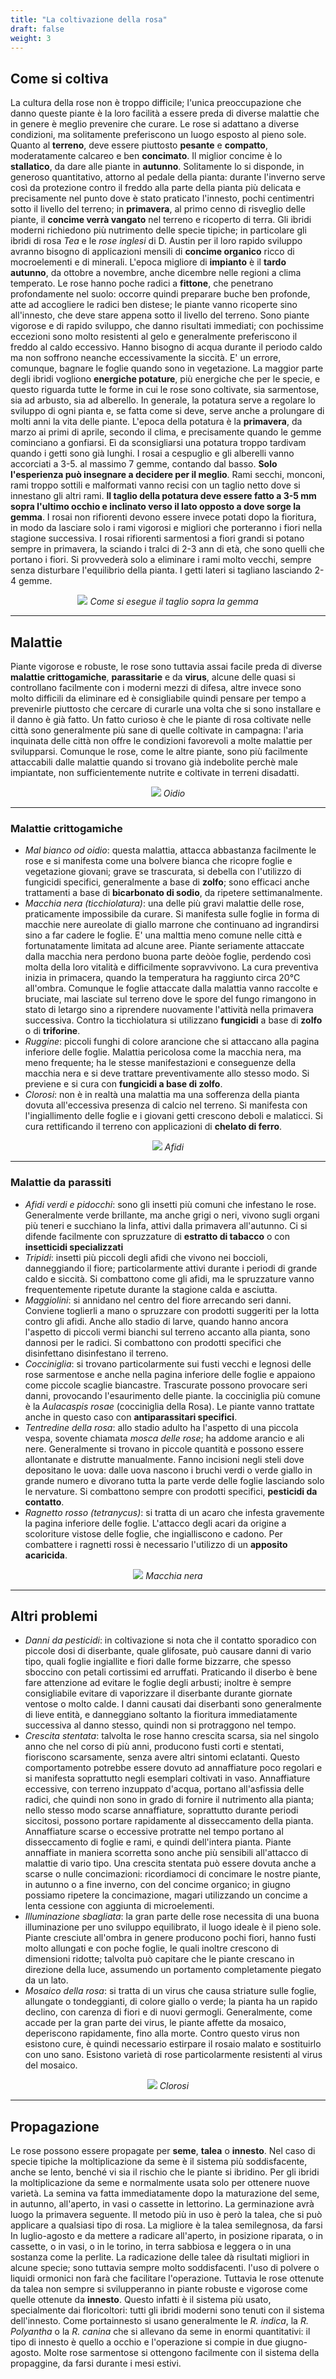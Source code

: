 ```yaml
---
title: "La coltivazione della rosa"
draft: false
weight: 3
---
```





## Come si coltiva

La cultura della rose non è troppo difficile; l'unica preoccupazione che danno queste piante è la loro facilità a essere preda di diverse malattie che in genere è meglio prevenire che curare. Le rose si adattano a diverse condizioni, ma solitamente preferiscono un luogo esposto al pieno sole. Quanto al **terreno**, deve essere piuttosto **pesante** e **compatto**, moderatamente calcareo e ben **concimato**. Il miglior concime è lo **stallatico**, da dare alle piante in **autunno**. Solitamente lo si disponde, in generoso quantitativo, attorno al pedale della pianta: durante l'inverno serve così da protezione contro il freddo alla parte della pianta più delicata e precisamente nel punto dove è stato praticato l'innesto, pochi centimentri sotto il livello del terreno; in **primavera**, al primo cenno di risveglio delle piante, il **concime verrà vangato** nel terreno e ricoperto di terra. Gli ibridi moderni richiedono più nutrimento delle specie tipiche; in particolare gli ibridi di rosa _Tea_ e le _rose inglesi_ di D. Austin per il loro rapido sviluppo avranno bisogno di applicazioni mensili di **concime organico** ricco di mocroelementi e di minerali.
L'epoca migliore di **impianto** è il **tardo autunno**, da ottobre a novembre, anche dicembre nelle regioni a clima temperato. Le rose hanno poche radici a **fittone**, che penetrano profondamente nel suolo: occorre quindi preparare buche ben profonde, atte ad accogliere le radici ben distese; le piante vanno ricoperte sino all'innesto, che deve stare appena sotto il livello del terreno. Sono piante vigorose e di rapido sviluppo, che danno risultati immediati; con pochissime eccezioni sono molto resistenti al gelo e generalmente preferiscono il freddo al caldo eccessivo. Hanno bisogno di acqua durante il periodo caldo ma non soffrono neanche eccessivamente la siccità. E' un errore, comunque, bagnare le foglie quando sono in vegetazione.
La maggior parte degli ibridi vogliono **energiche potature**, più energiche che per le specie, e questo riguarda tutte le forme in cui le rose sono coltivate, sia sarmentose, sia ad arbusto, sia ad alberello. In generale, la potatura serve a regolare lo sviluppo di ogni pianta e, se fatta come si deve, serve anche a prolungare di molti anni la vita delle piante. L'epoca della potatura è la **primavera**, da marzo ai primi di aprile, secondo il clima, e precisamente quando le gemme cominciano a gonfiarsi. Eì da sconsigliarsi una potatura troppo tardivam quando i getti sono già lunghi. I rosai a cespuglio e gli alberelli vanno accorciati a 3-5. al massimo 7 gemme, contando dal basso. **Solo l'esperienza può insegnare a decidere per il meglio**. Rami secchi, monconi, rami troppo sottili e malformati vanno recisi con un taglio netto dove si innestano gli altri rami. **Il taglio della potatura deve essere fatto a 3-5 mm sopra l'ultimo occhio e inclinato verso il lato opposto a dove sorge la gemma**. I rosai non rifiorenti devono essere invece potati dopo la fioritura, in modo da lasciare solo i rami vigorosi e migliori che porteranno i fiori nella stagione successiva. I rosai rifiorenti sarmentosi a fiori grandi si potano sempre in primavera, la sciando i tralci di 2-3 ann di età, che sono quelli che portano i fiori. Si provvederà solo a eliminare i rami molto vecchi, sempre senza disturbare l'equilibrio della pianta. I getti lateri si tagliano lasciando 2-4 gemme.

<div align="center">
<img src="https://2.bp.blogspot.com/-x308jqSWdRQ/VsGtbHxL9HI/AAAAAAAABYY/EJjbvhZHPbg/s640/POTATURA%2BDELLE%2BROSE.gif">
<i>Come si esegue il taglio sopra la gemma</i>
</div>

---


## Malattie

Piante vigorose e robuste, le rose sono tuttavia assai facile preda di diverse **malattie crittogamiche**, **parassitarie** e da **virus**, alcune delle quasi si controllano facilmente con i moderni mezzi di difesa, altre invece sono molto difficili da eliminare ed è consigliabile quindi pensare per tempo a prevenirle piuttosto che cercare di curarle una volta che si sono installare e il danno è già fatto.
Un fatto curioso è che le piante di rosa coltivate nelle città sono generalmente più sane di quelle coltivate in campagna: l'aria inquinata delle città non offre le condizioni favorevoli a molte malattie per svilupparsi. Comunque le rose, come le altre piante, sono più facilmente attaccabili dalle malattie quando si trovano già indebolite perchè male impiantate, non sufficientemente nutrite e coltivate in terreni disadatti.




<div align="center">
<img src="https://www.giardinaggio.it/speciali/malattie_rose/parassiti_rose_NG3.jpg">
<i>Oidio</i>
</div>

---

### Malattie crittogamiche



* _Mal bianco od oidio_: questa malattia, attacca abbastanza facilmente le rose e si manifesta come una bolvere bianca che ricopre foglie e vegetazione giovani; grave se trascurata, si debella con l'utilizzo di fungicidi specifici, generalmente a base di **zolfo**; sono efficaci anche trattamenti a base di **bicarbonato di sodio**, da ripetere settimanalmente.
* _Macchia nera (ticchiolatura)_: una delle più gravi malattie delle rose, praticamente impossibile da curare. Si manifesta sulle foglie in forma di macchie nere aureolate di giallo marrone che continuano ad ingrandirsi sino a far cadere le foglie. E' una malttia meno comune nelle città e fortunatamente limitata ad alcune aree. Piante seriamente attaccate dalla macchia nera perdono buona parte deòòe foglie, perdendo così molta della loro vitalità e difficilmente sopravvivono. La cura preventiva inizia in primacera, quando la temperatura ha raggiunto circa 20°C all'ombra. Comunque le foglie attaccate dalla malattia vanno raccolte e bruciate, mai lasciate sul terreno dove le spore del fungo rimangono in stato di letargo sino a riprendere nuovamente l'attività nella primavera successiva. Contro la ticchiolatura si utilizzano **fungicidi** a base di **zolfo** o di **triforine**.
* _Ruggine_: piccoli funghi di colore arancione che si attaccano alla pagina inferiore delle foglie. Malattia pericolosa come la macchia nera, ma meno frequente; ha le stesse manifestazioni e conseguenze della macchia nera e si deve trattare preventivamente allo stesso modo. Si previene e si cura con **fungicidi a base di zolfo**.
* _Clorosi_: non è in realtà una malattia ma una sofferenza della pianta dovuta all'eccessiva presenza di calcio nel terreno. Si manifesta con l'ingiallimento delle foglie e i giovani getti crescono deboli e malaticci. Si cura rettificando il terreno con applicazioni di **chelato di ferro**.


<div align="center">
<img src="https://www.giardinaggio.it/speciali/malattie_rose/parassiti_rose_NG1.jpg">
<i>Afidi</i>
</div>

---

### Malattie da parassiti



* _Afidi verdi e pidocchi_: sono gli insetti più comuni che infestano le rose. Generalmente verde brillante, ma anche grigi o neri, vivono sugli organi più teneri e succhiano la linfa, attivi dalla primavera all'autunno. Ci si difende facilmente con spruzzature di **estratto di tabacco** o con **insetticidi specializzati**
* _Tripidi_: insetti più piccoli degli afidi che vivono nei boccioli, danneggiando il fiore; particolarmente attivi durante i periodi di grande caldo e siccità. Si combattono come gli afidi, ma le spruzzature vanno frequentemente ripetute durante la stagione calda e asciutta. 
* _Maggiolini_: si annidano nel centro del fiore arrecando seri danni. Conviene toglierli a mano o spruzzare con prodotti suggeriti per la lotta contro gli afidi. Anche allo stadio di larve, quando hanno ancora l'aspetto di piccoli vermi bianchi sul terreno accanto alla pianta, sono dannosi per le radici. Si combattono con prodotti specifici che disinfettano disinfestano il terreno. 
* _Cocciniglia_: si trovano particolarmente sui fusti vecchi e legnosi delle rose sarmentose e anche nella pagina inferiore delle foglie e appaiono come piccole scaglie biancastre. Trascurate possono provocare seri danni, provocando l'esaurimento delle piante. la cocciniglia più comune è la _Aulacaspis rosae_ (cocciniglia della Rosa). Le piante vanno trattate anche in questo caso con **antiparassitari specifici**.
* _Tentredine della rosa_: allo stadio adulto ha l'aspetto di una piccola vespa, sovente chiamata _mosca delle rose_; ha addome arancio e ali nere. Generalmente si trovano in piccole quantità e possono essere allontanate e distrutte manualmente. Fanno incisioni negli steli dove depositano le uova: dalle uova nascono i bruchi verdi o verde giallo in grande numero e divorano tutta la parte verde delle foglie lasciando solo le nervature. Si combattono sempre con prodotti specifici, **pesticidi da contatto**.
* _Ragnetto rosso (tetranycus)_: si tratta di un acaro che infesta gravemente la pagina inferiore delle foglie. L'attacco degli acari da origine a scoloriture vistose delle foglie, che ingialliscono e cadono. Per combattere i ragnetti rossi è necessario l'utilizzo di un **apposito acaricida**.


<div align="center">
<img src="https://www.giardinaggio.it/speciali/malattie_rose/parassiti_rose_NG4.jpg">
<i>Macchia nera</i>
</div>

---

## Altri problemi

* _Danni da pesticidi_: in coltivazione si nota che il contatto sporadico con piccole dosi di diserbante, quale glifosate, può causare danni di vario tipo, quali foglie ingiallite e fiori dalle forme bizzarre, che spesso sboccino con petali cortissimi ed arruffati. Praticando il diserbo è bene fare attenzione ad evitare le foglie degli arbusti; inoltre è sempre consigliabile evitare di vaporizzare il diserbante durante giornate ventose o molto calde. I danni causati dai diserbanti sono generalmente di lieve entità, e danneggiano soltanto la fioritura immediatamente successiva al danno stesso, quindi non si protraggono nel tempo.
* _Crescita stentata_: talvolta le rose hanno crescita scarsa, sia nel singolo anno che nel corso di più anni, producono fusti corti e stentati, fioriscono scarsamente, senza avere altri sintomi eclatanti. Questo comportamento potrebbe essere dovuto ad annaffiature poco regolari e si manifesta soprattutto negli esemplari coltivati in vaso. Annaffiature eccessive, con terreno inzuppato d'acqua, portano all'asfissia delle radici, che quindi non sono in grado di fornire il nutrimento alla pianta; nello stesso modo scarse annaffiature, soprattutto durante periodi siccitosi, possono portare rapidamente al disseccamento della pianta. Annaffiature scarse o eccessive protratte nel tempo portano al disseccamento di foglie e rami, e quindi dell'intera pianta. Piante annaffiate in maniera scorretta sono anche più sensibili all'attacco di malattie di vario tipo. Una crescita stentata può essere dovuta anche a scarse o nulle concimazioni: ricordiamoci di concimare le nostre piante, in autunno o a fine inverno, con del concime organico; in giugno possiamo ripetere la concimazione, magari utilizzando un concime a lenta cessione con aggiunta di microelementi.
* _Illuminazione sbagliata_: la gran parte delle rose necessita di una buona illuminazione per uno sviluppo equilibrato, il luogo ideale è il pieno sole. Piante cresciute all'ombra in genere producono pochi fiori, hanno fusti molto allungati e con poche foglie, le quali inoltre crescono di dimensioni ridotte; talvolta può capitare che le piante crescano in direzione della luce, assumendo un portamento completamente piegato da un lato.
* _Mosaico della rosa_: si tratta di un virus che causa striature sulle foglie, allungate o tondeggianti, di colore giallo o verde; la pianta ha un rapido declino, con carenza di fiori e di nuovi germogli. Generalmente, come accade per la gran parte dei virus, le piante affette da mosaico, deperiscono rapidamente, fino alla morte. Contro questo virus non esistono cure, è quindi necessario estirpare il rosaio malato e sostituirlo con uno sano. Esistono varietà di rose particolarmente resistenti al virus del mosaico. 

</div>
<div align="center">
<img src="https://i.imgur.com/mBzTc1r.jpg">
<i>Clorosi</i>
</div>

---

## Propagazione
Le rose possono essere propagate per **seme**, **talea** o **innesto**. Nel caso di specie tipiche la moltiplicazione da seme è il sistema più soddisfacente, anche se lento, benché vi sia il rischio che le piante si ibridino. Per gli ibridi la moltiplicazione da seme e normalmente usata solo per ottenere nuove varietà. La semina va fatta immediatamente dopo la maturazione del seme, in autunno, all'aperto, in vasi o cassette in lettorino. La germinazione avrà luogo la primavera seguente. Il metodo più in uso è però la talea, che si può applicare a qualsiasi tipo di rosa. La migliore è la talea semilegnosa, da farsi In luglio-agosto e da mettere a radicare all'aperto, in posizione riparata, o in cassette, o in vasi, o in le torino, in terra sabbiosa e leggera o in una sostanza come la perlite. La radicazione delle talee dà risultati migliori in alcune specie; sono tuttavia sempre molto soddisfacenti. l'uso di polvere o liquidi ormonici non farà che facilitare l'operazione. 
Tuttavia le rose ottenute da talea non sempre si svilupperanno in piante robuste e vigorose come quelle ottenute da **innesto**. Questo infatti è il sistema più usato, specialmente dai floricoltori: tutti gli ibridi moderni sono tenuti con il sistema dell'innesto.  Come portainnesto si usano generalmente le _R. indica_, la _R. Polyantha_ o la _R. canina_ che si allevano da seme in enormi quantitativi: il tipo di innesto è quello a occhio e l'operazione si compie in due giugno-agosto. Molte rose sarmentose si ottengono facilmente con il sistema della propaggine, da farsi durante i mesi estivi. 




